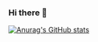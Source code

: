 ### Hi there 👋


[![Anurag's GitHub stats](https://github-readme-stats.vercel.app/api?username=RedEyeScripts&dracula)](https://github.com/anuraghazra/github-readme-stats)
